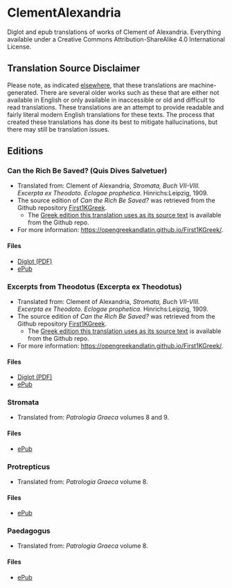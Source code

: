 # ClementAlexandria
Diglot and epub translations of works of Clement of Alexandria. Everything available under a Creative Commons Attribution-ShareAlike 4.0 International License.

## Translation Source Disclaimer

Please note, as indicated [elsewhere](https://github.com/AppianWayPress), that these translations are machine-generated. There are several older works such as these that are either not available in English or only available in inaccessible or old and difficult to read translations. These translations are an attempt to provide readable and fairly literal modern English translations for these texts. The process that created these translations has done its best to mitigate hallucinations, but there may still be translation issues.

## Editions

### Can the Rich Be Saved? (Quis Dives Salvetuer)

* Translated from: Clement of Alexandria, _Stromata, Buch VII-VIII. Excerpta ex Theodoto. Eclogae prophetica_. Hinrichs:Leipzig, 1909.
* The source edition of _Can the Rich Be Saved?_ was retrieved from the Github repository [First1KGreek](https://github.com/OpenGreekAndLatin/First1KGreek).
  * The [Greek edition this translation uses as its source text](https://github.com/OpenGreekAndLatin/First1KGreek/tree/master/data/tlg0555/tlg006/tlg0555.tlg006.1st1K-grc1.xml) is available from the Github repo.
* For more information: https://opengreekandlatin.github.io/First1KGreek/. 

#### Files

* [Diglot (PDF)](https://raw.githubusercontent.com/AppianWayPress/ApocryphalActs/main/diglot/diglot-QuisDives.pdf)
* [ePub](https://raw.githubusercontent.com/AppianWayPress/ApocryphalActs/main/epub/epub-QuisDives.epub)

### Excerpts from Theodotus (Excerpta ex Theodotus)

* Translated from: Clement of Alexandria, _Stromata, Buch VII-VIII. Excerpta ex Theodoto. Eclogae prophetica_. Hinrichs:Leipzig, 1909.
* The source edition of _Can the Rich Be Saved?_ was retrieved from the Github repository [First1KGreek](https://github.com/OpenGreekAndLatin/First1KGreek).
  * The [Greek edition this translation uses as its source text](https://github.com/OpenGreekAndLatin/First1KGreek/tree/master/data/tlg0555/tlg006/tlg0555.tlg007.1st1K-grc1.xml) is available from the Github repo.
* For more information: https://opengreekandlatin.github.io/First1KGreek/. 

#### Files

* [Diglot (PDF)](https://raw.githubusercontent.com/AppianWayPress/ApocryphalActs/main/diglot/diglot-Excerpta.pdf)
* [ePub](https://raw.githubusercontent.com/AppianWayPress/ApocryphalActs/main/epub/epub-Excerpta.epub)

### Stromata

* Translated from: _Patrologia Graeca_ volumes 8 and 9.

#### Files

* [ePub](https://raw.githubusercontent.com/AppianWayPress/ApocryphalActs/main/epub/epub-Stromata.epub)

### Protrepticus

* Translated from: _Patrologia Graeca_ volume 8.

#### Files

* [ePub](https://raw.githubusercontent.com/AppianWayPress/ApocryphalActs/main/epub/epub-Protrepticus.epub)

### Paedagogus

* Translated from: _Patrologia Graeca_ volume 8.

#### Files

* [ePub](https://raw.githubusercontent.com/AppianWayPress/ApocryphalActs/main/epub/epub-Paedagogus.epub)
